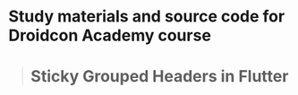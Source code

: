 # Study materials and source code for **Droidcon Academy** course 
> # Sticky Grouped Headers in Flutter 
